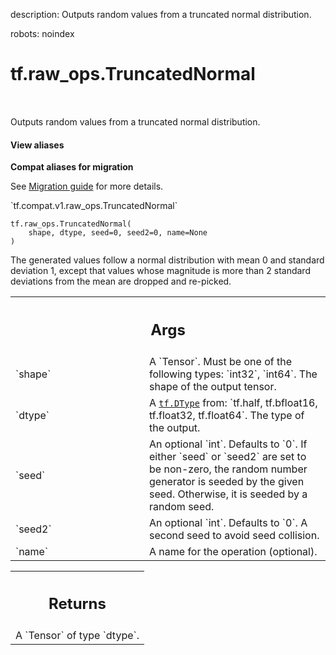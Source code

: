 description: Outputs random values from a truncated normal distribution.

robots: noindex

# tf.raw_ops.TruncatedNormal

<!-- Insert buttons and diff -->

<table class="tfo-notebook-buttons tfo-api nocontent" align="left">

</table>



Outputs random values from a truncated normal distribution.

<section class="expandable">
  <h4 class="showalways">View aliases</h4>
  <p>
<b>Compat aliases for migration</b>
<p>See
<a href="https://www.tensorflow.org/guide/migrate">Migration guide</a> for
more details.</p>
<p>`tf.compat.v1.raw_ops.TruncatedNormal`</p>
</p>
</section>

<pre class="devsite-click-to-copy prettyprint lang-py tfo-signature-link">
<code>tf.raw_ops.TruncatedNormal(
    shape, dtype, seed=0, seed2=0, name=None
)
</code></pre>



<!-- Placeholder for "Used in" -->

The generated values follow a normal distribution with mean 0 and standard
deviation 1, except that values whose magnitude is more than 2 standard
deviations from the mean are dropped and re-picked.

<!-- Tabular view -->
 <table class="responsive fixed orange">
<colgroup><col width="214px"><col></colgroup>
<tr><th colspan="2"><h2 class="add-link">Args</h2></th></tr>

<tr>
<td>
`shape`
</td>
<td>
A `Tensor`. Must be one of the following types: `int32`, `int64`.
The shape of the output tensor.
</td>
</tr><tr>
<td>
`dtype`
</td>
<td>
A <a href="../../tf/dtypes/DType.md"><code>tf.DType</code></a> from: `tf.half, tf.bfloat16, tf.float32, tf.float64`.
The type of the output.
</td>
</tr><tr>
<td>
`seed`
</td>
<td>
An optional `int`. Defaults to `0`.
If either `seed` or `seed2` are set to be non-zero, the random number
generator is seeded by the given seed.  Otherwise, it is seeded by a
random seed.
</td>
</tr><tr>
<td>
`seed2`
</td>
<td>
An optional `int`. Defaults to `0`.
A second seed to avoid seed collision.
</td>
</tr><tr>
<td>
`name`
</td>
<td>
A name for the operation (optional).
</td>
</tr>
</table>



<!-- Tabular view -->
 <table class="responsive fixed orange">
<colgroup><col width="214px"><col></colgroup>
<tr><th colspan="2"><h2 class="add-link">Returns</h2></th></tr>
<tr class="alt">
<td colspan="2">
A `Tensor` of type `dtype`.
</td>
</tr>

</table>

